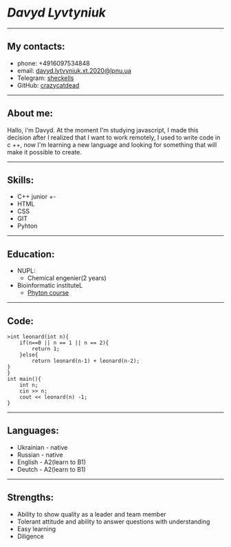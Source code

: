 # *Davyd Lyvtyniuk*
***
## My contacts:
- phone: +4916097534848
- email: davyd.lytvyniuk.xt.2020@lpnu.ua
- Telegram: [sheckells](t.me/sheckells)
- GitHub: [crazycatdead](https://github.com/crazycatdead)
***
## About me:
Hallo, i'm Davyd. At the moment I'm studying javascript, I made this decision after I realized that I want to work remotely, I used to write code in c ++, now I'm learning a new language and looking for something that will make it possible to create.
***
## Skills:
- C++ junior +-
- HTML 
- CSS
- GIT
- Pyhton
***
## Education:
- NUPL:
  - Chemical engenier(2 years)
- Bioinformatic instituteL
  - [Phyton course](https://stepik.org/cert/349292)
***
## Code:
    >int leonard(int n){
        if(n==0 || n == 1 || n == 2){
            return 1;
        }else{
            return leonard(n-1) + leonard(n-2);
    }
    }
    int main(){
        int n;
        cin >> n;
        cout << leonard(n) -1;
    }
***
## Languages:
- Ukrainian - native
- Russian - native
- English - A2(learn to B1)
- Deutch - A2(learn to B1)
***
## Strengths:
- Ability to show quality as a leader and team member
- Tolerant attitude and ability to answer questions with understanding
- Easy learning
- Diligence

